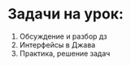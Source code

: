 # Задачи на урок:
1. Обсуждение и разбор дз
2. Интерфейсы в Джава
3. Практика, решение задач










